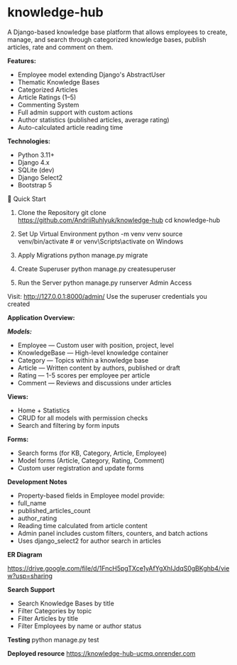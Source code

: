 # knowledge-hub

A Django-based knowledge base platform that allows employees to create, manage, and search through categorized knowledge bases, publish articles, rate and comment on them.

**Features:**

- Employee model extending Django's AbstractUser
- Thematic Knowledge Bases
- Categorized Articles
- Article Ratings (1–5)
- Commenting System
- Full admin support with custom actions
- Author statistics (published articles, average rating)
- Auto-calculated article reading time

**Technologies:**

- Python 3.11+
- Django 4.x
- SQLite (dev) 
- Django Select2
- Bootstrap 5

🚀 Quick Start

1. Clone the Repository
git clone https://github.com/AndriiRuhlyuk/knowledge-hub
cd knowledge-hub

2. Set Up Virtual Environment
python -m venv venv
source venv/bin/activate  # or venv\Scripts\activate on Windows

3. Apply Migrations
python manage.py migrate

4. Create Superuser
python manage.py createsuperuser

5. Run the Server
python manage.py runserver
Admin Access

Visit: http://127.0.0.1:8000/admin/
Use the superuser credentials you created

**Application Overview:**

**_Models:_**

- Employee — Custom user with position, project, level
- KnowledgeBase — High-level knowledge container
- Category — Topics within a knowledge base
- Article — Written content by authors, published or draft
- Rating — 1-5 scores per employee per article
- Comment — Reviews and discussions under articles

**Views:**

* Home + Statistics
* CRUD for all models with permission checks
* Search and filtering by form inputs

**Forms:**

* Search forms (for KB, Category, Article, Employee)
* Model forms (Article, Category, Rating, Comment)
* Custom user registration and update forms

**Development Notes**

* Property-based fields in Employee model provide:
* full_name
* published_articles_count
* author_rating
* Reading time calculated from article content
* Admin panel includes custom filters, counters, and batch actions
* Uses django_select2 for author search in articles

**ER Diagram**

https://drive.google.com/file/d/1FncH5pgTXce1yAfYgXhIJdqS0gBKghb4/view?usp=sharing

**Search Support**

* Search Knowledge Bases by title
* Filter Categories by topic
* Filter Articles by title
* Filter Employees by name or author status

**Testing**
python manage.py test

**Deployed resource**
https://knowledge-hub-ucmq.onrender.com
